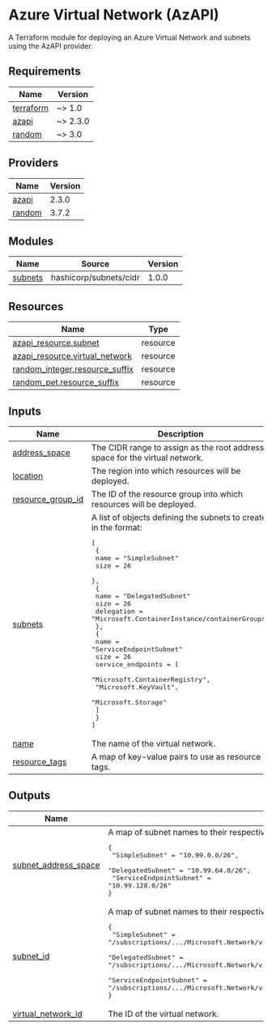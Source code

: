 # Azure Virtual Network (AzAPI)

A Terraform module for deploying an Azure Virtual Network and subnets using the AzAPI provider.

<!-- BEGIN_TF_DOCS -->
## Requirements

| Name | Version |
|------|---------|
| <a name="requirement_terraform"></a> [terraform](#requirement\_terraform) | ~> 1.0 |
| <a name="requirement_azapi"></a> [azapi](#requirement\_azapi) | ~> 2.3.0 |
| <a name="requirement_random"></a> [random](#requirement\_random) | ~> 3.0 |

## Providers

| Name | Version |
|------|---------|
| <a name="provider_azapi"></a> [azapi](#provider\_azapi) | 2.3.0 |
| <a name="provider_random"></a> [random](#provider\_random) | 3.7.2 |

## Modules

| Name | Source | Version |
|------|--------|---------|
| <a name="module_subnets"></a> [subnets](#module\_subnets) | hashicorp/subnets/cidr | 1.0.0 |

## Resources

| Name | Type |
|------|------|
| [azapi_resource.subnet](https://registry.terraform.io/providers/Azure/azapi/latest/docs/resources/resource) | resource |
| [azapi_resource.virtual_network](https://registry.terraform.io/providers/Azure/azapi/latest/docs/resources/resource) | resource |
| [random_integer.resource_suffix](https://registry.terraform.io/providers/hashicorp/random/latest/docs/resources/integer) | resource |
| [random_pet.resource_suffix](https://registry.terraform.io/providers/hashicorp/random/latest/docs/resources/pet) | resource |

## Inputs

| Name | Description | Type | Default | Required |
|------|-------------|------|---------|:--------:|
| <a name="input_address_space"></a> [address\_space](#input\_address\_space) | The CIDR range to assign as the root address space for the virtual network. | `string` | n/a | yes |
| <a name="input_location"></a> [location](#input\_location) | The region into which resources will be deployed. | `string` | n/a | yes |
| <a name="input_resource_group_id"></a> [resource\_group\_id](#input\_resource\_group\_id) | The ID of the resource group into which resources will be deployed. | `string` | n/a | yes |
| <a name="input_subnets"></a> [subnets](#input\_subnets) | A list of objects defining the subnets to create, in the format:<pre>[<br/>  {<br/>    name = "SimpleSubnet"<br/>    size = 26<br/>  },<br/>  {<br/>    name           = "DelegatedSubnet"<br/>    size           = 26<br/>    delegation     = "Microsoft.ContainerInstance/containerGroups"<br/>  },<br/>  {<br/>    name = "ServiceEndpointSubnet"<br/>    size = 26<br/>    service_endpoints = [<br/>      "Microsoft.ContainerRegistry",<br/>      "Microsoft.KeyVault",<br/>      "Microsoft.Storage"<br/>    ]<br/>  }<br/>]</pre> | <pre>list(object({<br/>    name                                         = string<br/>    size                                         = number<br/>    delegation                                   = optional(string)<br/>    enable_private_endpoint_network_policies     = optional(bool, false)<br/>    enable_private_link_service_network_policies = optional(bool, true)<br/>    nat_gateway_id                               = optional(string)<br/>    network_security_group_id                    = optional(string)<br/>    service_endpoints                            = optional(list(string), [])<br/>  }))</pre> | n/a | yes |
| <a name="input_name"></a> [name](#input\_name) | The name of the virtual network. | `string` | `null` | no |
| <a name="input_resource_tags"></a> [resource\_tags](#input\_resource\_tags) | A map of key-value pairs to use as resource tags. | `map(string)` | `null` | no |

## Outputs

| Name | Description |
|------|-------------|
| <a name="output_subnet_address_space"></a> [subnet\_address\_space](#output\_subnet\_address\_space) | A map of subnet names to their respective CIDR range, in the format:<pre>{<br/>  "SimpleSubnet"          = "10.99.0.0/26",<br/>  "DelegatedSubnet"       = "10.99.64.0/26",<br/>  "ServiceEndpointSubnet" = "10.99.128.0/26"<br/>}</pre> |
| <a name="output_subnet_id"></a> [subnet\_id](#output\_subnet\_id) | A map of subnet names to their respective IDs, in the format:<pre>{<br/>  "SimpleSubnet"          = "/subscriptions/.../Microsoft.Network/virtualNetworks/vnet-example/subnets/SimpleSubnet",<br/>  "DelegatedSubnet"       = "/subscriptions/.../Microsoft.Network/virtualNetworks/vnet-example/subnets/DelegatedSubnet",<br/>  "ServiceEndpointSubnet" = "/subscriptions/.../Microsoft.Network/virtualNetworks/vnet-example/subnets/ServiceEndpointSubnet"<br/>}</pre> |
| <a name="output_virtual_network_id"></a> [virtual\_network\_id](#output\_virtual\_network\_id) | The ID of the virtual network. |
<!-- END_TF_DOCS -->
